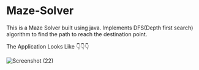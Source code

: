 # Maze-Solver

This is a Maze Solver built using java.
Implements DFS(Depth first search) algorithm to find the path to reach the destination point.

The Application Looks Like 👇👇👇

![Screenshot (22)](https://user-images.githubusercontent.com/121232709/209137847-b88a5311-a17f-40e7-97ea-0ba2f559d7d1.png)
